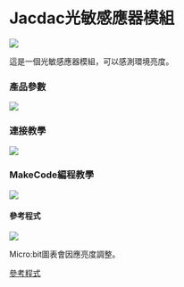 # Jacdac光敏感應器模組

![](https://kittenbothk.readthedocs.io/en/latest/\_images/light11.png)

這是一個光敏感應器模組，可以感測環境亮度。

### 產品參數

![](https://kittenbothk.readthedocs.io/en/latest/\_images/light21.png)

### 連接教學

![](https://kittenbothk.readthedocs.io/en/latest/\_images/light31.png)

### MakeCode編程教學

![](https://kittenbothk.readthedocs.io/en/latest/\_images/mcbanner16.png)

#### 參考程式

![](https://kittenbothk.readthedocs.io/en/latest/\_images/light\_code.png)

Micro:bit圖表會因應亮度調整。

[參考程式](https://makecode.microbit.org/\_JvbLuaDxr5Pp)

